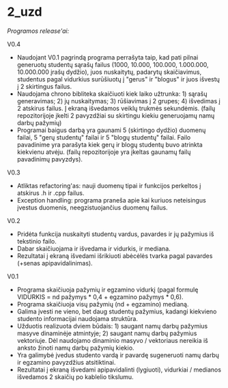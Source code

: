 # 2_uzd

*Programos release'ai:*

V0.4

- Naudojant V0.1 pagrindą programa perrašyta taip, kad pati pilnai generuotų studentų sąrašų failus (1000, 10.000, 100.000, 1.000.000, 10.000.000 įrašų dydžio), juos nuskaitytų, padarytų skaičiavimus, studentus pagal vidurkius surūšiuotų į "gerus" ir "blogus" ir juos išvestų į 2 skirtingus failus.
- Naudojama chrono bibliteka skaičiuoti kiek laiko užtrunka: 1) sąrašų generavimas; 2) jų nuskaitymas; 3) rūšiavimas į 2 grupes; 4) išvedimas į 2 atskirus failus. Į ekraną išvedamos veiklų trukmės sekundėmis. (failų repozitorijoje įkelti 2 pavyzdžiai su skirtingu kiekiu generuojamų namų darbų pažymių)
- Programai baigus darbą yra gaunami 5 (skirtingo dydžio) duomenų failai, 5 "gerų studentų" failai ir 5 "blogų studentų" failai. Failo pavadinime yra parašyta kiek gerų ir blogų studentų buvo atrinkta kiekvienu atvėju. (failų repozitorijoje yra įkeltas gaunamų failų pavadinimų pavyzdys).


V0.3

- Atliktas refactoring'as: nauji duomenų tipai ir funkcijos perkeltos į atskirus .h ir .cpp failus.
- Exception handling: programa praneša apie kai kuriuos neteisingus įvestus duomenis, neegzistuojančius duomenų failus.

V0.2

- Pridėta funkcija nuskaityti studentų vardus, pavardes ir jų pažymius iš tekstinio failo.
- Dabar skaičiuojama ir išvedama ir vidurkis, ir mediana.
- Rezultatai į ekraną išvedami išrikiuoti abėcėlės tvarka pagal pavardes (+senas apipavidalinimas).

V0.1 

- Programa skaičiuoja pažymių ir egzamino vidurkį (pagal formulę VIDURKIS = nd pažymys * 0,4 + egzamino pažymys * 0,6).
- Programa skaičiuoja visų pažymių (nd + egzamino) medianą.
- Galima įvesti ne vieno, bet daug studentų pažymius, kadangi kiekvieno studento informacijai naudojama struktūra.
- Užduotis realizuota dviem būdais: 1) saugant namų darbų pažymius masyve dinaminėje atmintyje; 2) saugant namų darbų pažymius vektoriuje. Dėl naudojamo dinaminio masyvo / vektoriaus nereikia iš anksto žinoti namų darbų pažymių kiekio.
- Yra galimybė įvedus studento vardą ir pavardę sugeneruoti namų darbų ir egzamino pavyzdžius atsitiktinai.
- Rezultatai į ekraną išvedami apipavidalinti (lygiuoti), vidurkiai / medianos išvedamos 2 skaičių po kablelio tikslumu.
